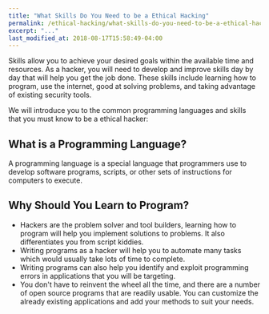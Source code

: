 ```yaml
---
title: "What Skills Do You Need to be a Ethical Hacking"
permalink: /ethical-hacking/what-skills-do-you-need-to-be-a-ethical-hacking
excerpt: "..."
last_modified_at: 2018-08-17T15:58:49-04:00
---
```


Skills allow you to achieve your desired goals within the available time and resources. As a hacker, you will need to develop and improve skills day by day that will help you get the job done. These skills include learning how to program, use the internet, good at solving problems, and taking advantage of existing security tools.

We will introduce you to the common programming languages and skills that you must know to be a ethical hacker:

## What is a Programming Language?

A programming language is a special language that programmers use to develop software programs, scripts, or other sets of instructions for computers to execute.

## Why Should You Learn to Program?

* Hackers are the problem solver and tool builders, learning how to program will help you implement solutions to problems. It also differentiates you from script kiddies.
* Writing programs as a hacker will help you to automate many tasks which would usually take lots of time to complete.
* Writing programs can also help you identify and exploit programming errors in applications that you will be targeting.
* You don't have to reinvent the wheel all the time, and there are a number of open source programs that are readily usable. You can customize the already existing applications and add your methods to suit your needs.
